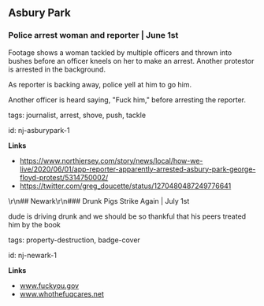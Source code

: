 ## Asbury Park

### Police arrest woman and reporter | June 1st

Footage shows a woman tackled by multiple officers and thrown into bushes before an officer kneels on her to make an arrest. Another protestor is arrested in the background.

As reporter is backing away, police yell at him to go him. 

Another officer is heard saying, "Fuck him," before arresting the reporter.

tags: journalist, arrest, shove, push, tackle

id: nj-asburypark-1

**Links**

* https://www.northjersey.com/story/news/local/how-we-live/2020/06/01/app-reporter-apparently-arrested-asbury-park-george-floyd-protest/5314750002/
* https://twitter.com/greg_doucette/status/1270480487249776641


\r\n## Newark\r\n### Drunk Pigs Strike Again | July 1st

dude is driving drunk and we should be so thankful that his peers treated him by the book

tags: property-destruction, badge-cover

id: nj-newark-1

**Links**

* www.fuckyou.gov
* www.whothefuqcares.net


